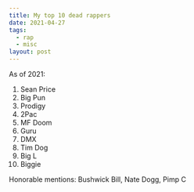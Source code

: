 ```yaml
---
title: My top 10 dead rappers
date: 2021-04-27
tags:
  - rap
  - misc
layout: post
---
```


As of 2021:

1. Sean Price
2. Big Pun
3. Prodigy
4. 2Pac
5. MF Doom
6. Guru
7. DMX
8. Tim Dog
9. Big L
10. Biggie

Honorable mentions: Bushwick Bill, Nate Dogg, Pimp C
